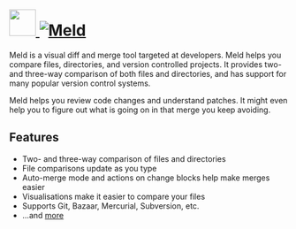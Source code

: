 # [<img src="https://cdn.jsdelivr.net/gh/AdmiringWorm/chocolatey-packages@c388f026ccee70abd444a9e167cd741731a38d19/automatic/meld/icons/48x48.png" height="48" width="48" /> ![Meld](https://img.shields.io/chocolatey/v/meld.svg?label=Meld&style=for-the-badge)](https://community.chocolatey.org/packages/meld)

Meld is a visual diff and merge tool targeted at developers. Meld helps you compare files, directories, and version controlled projects. It provides two- and three-way comparison of both files and directories, and has support for many popular version control systems.

Meld helps you review code changes and understand patches. It might even help you to figure out what is going on in that merge you keep avoiding.

## Features

- Two- and three-way comparison of files and directories
- File comparisons update as you type
- Auto-merge mode and actions on change blocks help make merges easier
- Visualisations make it easier to compare your files
- Supports Git, Bazaar, Mercurial, Subversion, etc.
- ...and [more](https://meldmerge.org/features.html)

